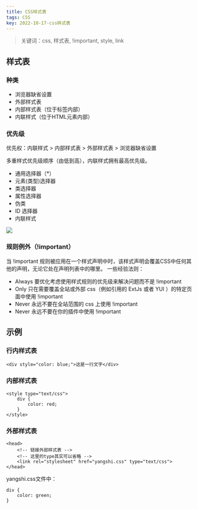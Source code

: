 ```yaml
---
title: CSS样式表
tags: CSS
key: 2022-10-17-css样式表
---
```

> 关键词：css, 样式表, !important, style, link

## 样式表

### 种类

* 浏览器缺省设置
* 外部样式表
* 内部样式表（位于<head>标签内部）
* 内联样式（位于HTML元素内部）

### 优先级

优先权：内联样式 > 内部样式表 > 外部样式表 > 浏览器缺省设置

多重样式优先级顺序（由低到高），内联样式拥有最高优先级。

* 通用选择器（*）
* 元素(类型)选择器
* 类选择器
* 属性选择器
* 伪类
* ID 选择器
* 内联样式

<img src="https://image.oldboard.tech/blog/8893357747d83ffb476629f3bd8e5bd25e202cdd.png">

### 规则例外（!important）

当 !important 规则被应用在一个样式声明中时，该样式声明会覆盖CSS中任何其他的声明，无论它处在声明列表中的哪里。
一些经验法则：

*  Always 要优化考虑使用样式规则的优先级来解决问题而不是 !important
*  Only 只在需要覆盖全站或外部 css（例如引用的 ExtJs 或者 YUI ）的特定页面中使用 !important
*  Never 永远不要在全站范围的 css 上使用 !important
*  Never 永远不要在你的插件中使用 !important

## 示例

### 行内样式表

	<div style="color: blue;">这是一行文字</div>
	
### 内部样式表

	<style type="text/css">
	    div {
	        color: red;
	    }
	</style>
	
### 外部样式表

	<head>
	    <!-- 链接外部样式表 -->
	    <!-- 这里的type其实可以省略 -->
	    <link rel="stylesheet" href="yangshi.css" type="text/css">
	</head>
	
yangshi.css文件中：

	div {
	    color: green;
	}

